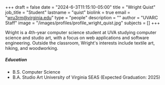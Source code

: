 +++
draft = false
date = "2024-6-3T11:15:10-05:00"
title = "Wright Quist"
job_title = "Student"
lastname = "quist"
biolink = true
email = "wru3rm@virginia.edu"
type = "people"
description = ""
author = "UVARC Staff"
image = "/images/profiles/profile_wright_quist.jpg"
subjects = []
+++

Wright is a 4th-year computer science student at UVA studying computer science and studio art, with a focus on web applications and software engineering.  Outside the classroom, Wright's interests include textile art, hiking, and woodworking.

##### Education

- B.S. Computer Science 
- B.A. Studio Art
  University of Virginia SEAS (Expected Graduation: 2025)